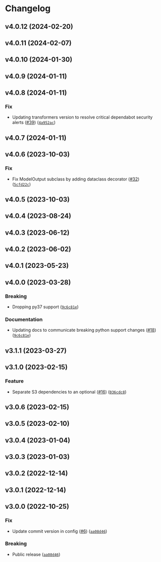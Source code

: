 # Changelog

<!--next-version-placeholder-->

## v4.0.12 (2024-02-20)


## v4.0.11 (2024-02-07)


## v4.0.10 (2024-01-30)


## v4.0.9 (2024-01-11)


## v4.0.8 (2024-01-11)
### Fix
* Updating transformers version to resolve critical dependabot security alerts ([#39](https://github.com/HeadspaceMeditation/transformer-embeddings/issues/39)) ([`4a952ac`](https://github.com/HeadspaceMeditation/transformer-embeddings/commit/4a952acf64bb91e03fd4ee73b0fc5cfa2c032e1d))

## v4.0.7 (2024-01-11)


## v4.0.6 (2023-10-03)
### Fix
* Fix ModelOutput subclass by adding dataclass decorator ([#32](https://github.com/HeadspaceMeditation/transformer-embeddings/issues/32)) ([`5cfd22c`](https://github.com/HeadspaceMeditation/transformer-embeddings/commit/5cfd22ce50196ec8a4e9436f40dc6a20960fe4d1))

## v4.0.5 (2023-10-03)


## v4.0.4 (2023-08-24)


## v4.0.3 (2023-06-12)


## v4.0.2 (2023-06-02)


## v4.0.1 (2023-05-23)


## v4.0.0 (2023-03-28)
### Breaking
* Dropping py37 support ([`9c6c81e`](https://github.com/HeadspaceMeditation/transformer-embeddings/commit/9c6c81e5258ec4a72d97da60223ddd1694ea02fe))

### Documentation
* Updating docs to communicate breaking python support changes ([#18](https://github.com/HeadspaceMeditation/transformer-embeddings/issues/18)) ([`9c6c81e`](https://github.com/HeadspaceMeditation/transformer-embeddings/commit/9c6c81e5258ec4a72d97da60223ddd1694ea02fe))

## v3.1.1 (2023-03-27)


## v3.1.0 (2023-02-15)
### Feature
* Separate S3 dependencies to an optional ([#16](https://github.com/HeadspaceMeditation/transformer-embeddings/issues/16)) ([`036cdc8`](https://github.com/HeadspaceMeditation/transformer-embeddings/commit/036cdc887ed091460921ed3edb314b71455df221))

## v3.0.6 (2023-02-15)


## v3.0.5 (2023-02-10)


## v3.0.4 (2023-01-04)


## v3.0.3 (2023-01-03)


## v3.0.2 (2022-12-14)


## v3.0.1 (2022-12-14)


## v3.0.0 (2022-10-25)
### Fix
* Update commit version in config ([#6](https://github.com/HeadspaceMeditation/transformer-embeddings/issues/6)) ([`aa08d46`](https://github.com/HeadspaceMeditation/transformer-embeddings/commit/aa08d46e7e1dd5bd65fd05d5cf88a5b9febaa5c3))

### Breaking
* Public release ([`aa08d46`](https://github.com/HeadspaceMeditation/transformer-embeddings/commit/aa08d46e7e1dd5bd65fd05d5cf88a5b9febaa5c3))
